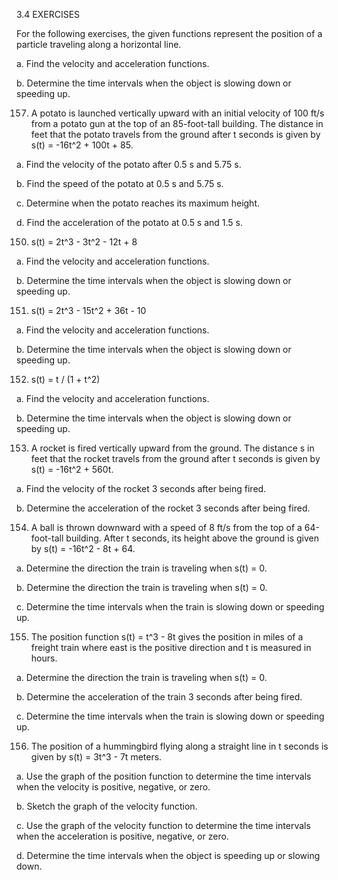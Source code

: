 3.4 EXERCISES

For the following exercises, the given functions represent the position of a particle traveling along a horizontal line.

a. Find the velocity and acceleration functions.

b. Determine the time intervals when the object is slowing down or speeding up.

157. A potato is launched vertically upward with an initial velocity of 100 ft/s from a potato gun at the top of an 85-foot-tall building. The distance in feet that the potato travels from the ground after t seconds is given by s(t) = -16t^2 + 100t + 85.

a. Find the velocity of the potato after 0.5 s and 5.75 s.

b. Find the speed of the potato at 0.5 s and 5.75 s.

c. Determine when the potato reaches its maximum height.

d. Find the acceleration of the potato at 0.5 s and 1.5 s.

150. s(t) = 2t^3 - 3t^2 - 12t + 8

a. Find the velocity and acceleration functions.

b. Determine the time intervals when the object is slowing down or speeding up.

151. s(t) = 2t^3 - 15t^2 + 36t - 10

a. Find the velocity and acceleration functions.

b. Determine the time intervals when the object is slowing down or speeding up.

152. s(t) = t / (1 + t^2)

a. Find the velocity and acceleration functions.

b. Determine the time intervals when the object is slowing down or speeding up.

153. A rocket is fired vertically upward from the ground. The distance s in feet that the rocket travels from the ground after t seconds is given by s(t) = -16t^2 + 560t.

a. Find the velocity of the rocket 3 seconds after being fired.

b. Determine the acceleration of the rocket 3 seconds after being fired.

154. A ball is thrown downward with a speed of 8 ft/s from the top of a 64-foot-tall building. After t seconds, its height above the ground is given by s(t) = -16t^2 - 8t + 64.

a. Determine the direction the train is traveling when s(t) = 0.

b. Determine the direction the train is traveling when s(t) = 0.

c. Determine the time intervals when the train is slowing down or speeding up.

155. The position function s(t) = t^3 - 8t gives the position in miles of a freight train where east is the positive direction and t is measured in hours.

a. Determine the direction the train is traveling when s(t) = 0.

b. Determine the acceleration of the train 3 seconds after being fired.

c. Determine the time intervals when the train is slowing down or speeding up.

156. The position of a hummingbird flying along a straight line in t seconds is given by s(t) = 3t^3 - 7t meters.

a. Use the graph of the position function to determine the time intervals when the velocity is positive, negative, or zero.

b. Sketch the graph of the velocity function.

c. Use the graph of the velocity function to determine the time intervals when the acceleration is positive, negative, or zero.

d. Determine the time intervals when the object is speeding up or slowing down.